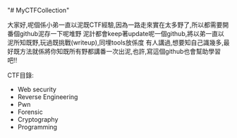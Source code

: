 "# MyCTFCollection" 

大家好,呢個係小弟一直以泥既CTF經驗,因為一路走來實在太多野了,所以都需要開番個github泥存一下呢堆野
泥計都會keep著update呢一個github,將以弟一直以泥所知既野,玩過既挑戰(writeup),同埋tools放係度
有人講過,想要知自己識幾多,最好既方法就係將你知既所有野都講番一次出泥,也許,寫這個github也會幫助學習吧!!

CTF目錄:
-   Web security
-   Reverse Engineering
-   Pwn
-   Forensic
-   Cryptography
-   Programming